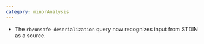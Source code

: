 ```yaml
---
category: minorAnalysis
---
```

* The `rb/unsafe-deserialization` query now recognizes input from STDIN as a source.